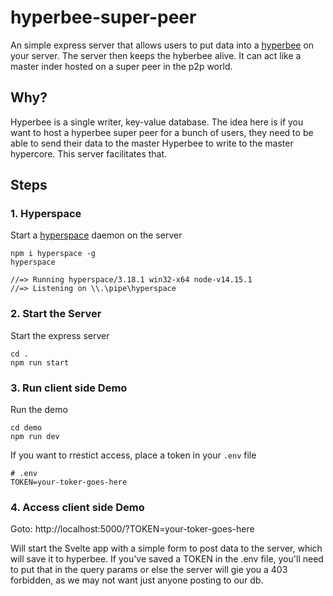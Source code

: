 # hyperbee-super-peer

An simple express server that allows users to put data into a [hyperbee]() on your server. The server then keeps the hyberbee alive. It can act like a master inder hosted on a super peer in the p2p world.

## Why?

Hyperbee is a single writer, key-value database. The idea here is if you want to host a hyperbee super peer for a bunch of users, they need to be able to send their data to the master Hyperbee to write to the master hypercore. This server facilitates that.

## Steps 

### 1. Hyperspace

Start a [hyperspace](https://github.com/hypercore-protocol/hyperspace) daemon on the server

```
npm i hyperspace -g
hyperspace

//=> Running hyperspace/3.18.1 win32-x64 node-v14.15.1
//=> Listening on \\.\pipe\hyperspace
```

### 2. Start the Server

Start the express server

```
cd .
npm run start
```

### 3. Run client side Demo

Run the demo 

```
cd demo
npm run dev
```

If you want to rrestict access, place a token in your `.env` file

```
# .env
TOKEN=your-toker-goes-here
```

### 4. Access client side Demo

Goto: http://localhost:5000/?TOKEN=your-toker-goes-here

Will start the Svelte app with a simple form to post data to the server, which will save it to hyperbee. If you've saved a TOKEN in the .env file, you'll need to put that in the query params or else the server will gie you a 403 forbidden, as we may not want just anyone posting to our db.